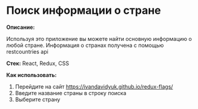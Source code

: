 # Поиск информации о стране

**Описание:**

Используя это приложение вы можете найти основную информацию о любой стране. Информация о странах получена с помощью restcountries api

**Стек:** React, Redux, CSS

**Как использовать:**
1) Перейдите на сайт https://ivandavidyuk.github.io/redux-flags/
2) Введите название страны в строку поиска
3) Выберите страну
